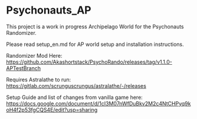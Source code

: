 # Psychonauts_AP

This project is a work in progress Archipelago World for the Psychonauts Randomizer.

Please read setup_en.md for AP world setup and installation instructions.

Randomizer Mod Here:
https://github.com/Akashortstack/PsychoRando/releases/tag/v1.1.0-APTestBranch

Requires Astralathe to run:
https://gitlab.com/scrunguscrungus/astralathe/-/releases

Setup Guide and list of changes from vanilla game here:
https://docs.google.com/document/d/1cI3M07nWfDuBkv2M2c4NtCHPyq9koH4f2p53fgCQS4E/edit?usp=sharing